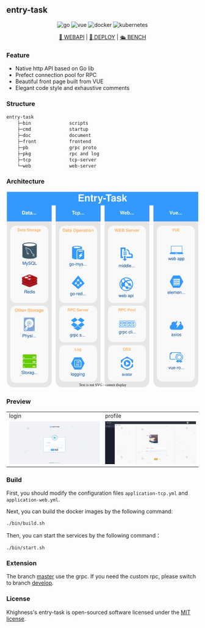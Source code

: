 ## entry-task

<p align="center">
  <img src="https://img.shields.io/badge/go-backend-9cf?style=flat-square&logo=go" alt="go">
  <img src="https://img.shields.io/badge/vue-frontend-green?style=flat-square&logo=vue.js" alt="vue">
  <img src="https://img.shields.io/badge/docker-build-orange?style=flat-square&logo=docker" alt="docker">
  <img src="https://img.shields.io/badge/kubernetes-support-blueviolet?style=flat-square&logo=kubernetes" alt="kubernetes">
</p>

<p align="center">
  <a href="doc/entry/webapi.md">📑 WEBAPI</a> | <a href="doc/entry/deploy.md">🚀 DEPLOY</a> | <a href="doc/entry/bench.md">🛳 BENCH</a> 
</p>



### Feature

- Native http API based on Go lib
- Prefect connection pool for RPC
- Beautiful front page built from VUE
- Elegant code style and exhaustive comments



### Structure

```
entry-task
    ├─bin              scripts
    ├─cmd              startup      
    ├─doc              document
    ├─front            frontend
    ├─pb               grpc proto
    ├─pkg              rpc and log
    ├─tcp              tcp-server
    └─web              web-server
```



### Architecture

<p align="center">
<img src="./doc/images/architecture.svg" alt="Architecture" />
</p>


### Preview

<table>
  <tr>
    <td>login</td>
    <td>profile</td>
  </tr>
  <tr>
     <td width="50%" align="top"><img src="./doc/images/login.png"/></td>
     <td width="50%" align="top"><img src="./doc/images/profile.png"/></td>
  </tr>
</table>


### Build

First, you should modify the configuration files `application-tcp.yml` and `application-web.yml`.

Next, you can build the docker images by the following command:
```shell
./bin/build.sh
```

Then, you can start the services by the following command：
```shell
./bin/start.sh
```



### Extension

The branch [master](https://github.com/Khighness/entry-task/tree/master) use the grpc. If you need the custom rpc, please switch to branch [develop](https://github.com/Khighness/entry-task/tree/develop).



### License

Khighness's entry-task is open-sourced software licensed under the [MIT license](https://github.com/Khighness/entry-task/blob/master/LICENSE).
